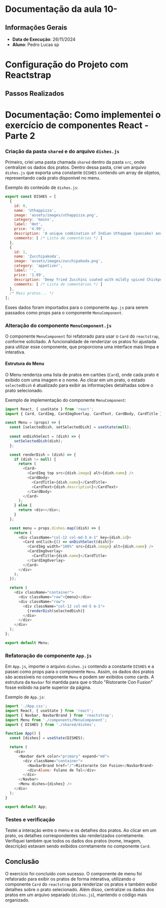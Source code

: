# Documentação da aula 10- 

## Informações Gerais
- **Data de Execução**: 26/11/2024
- **Aluno**: Pedro Lucas sp
# Configuração do Projeto com Reactstrap

## Passos Realizados

# Documentação: Como implementei o exercício de componentes React - Parte 2

### Criação da pasta `shared` e do arquivo `dishes.js`

Primeiro, criei uma pasta chamada `shared` dentro da pasta `src`, onde centralizei os dados dos pratos. Dentro dessa pasta, criei um arquivo `dishes.js` que exporta uma constante `DISHES` contendo um array de objetos, representando cada prato disponível no menu.

Exemplo do conteúdo de `dishes.js`:

```javascript
export const DISHES = [
  {
    id: 0,
    name: 'Uthappizza',
    image: 'assets/images/uthappizza.png',
    category: 'mains',
    label: 'Hot',
    price: '4.99',
    description: 'A unique combination of Indian Uthappam (pancake) and Italian pizza...',
    comments: [ /* Lista de comentários */ ]
  },
  {
    id: 1,
    name: 'Zucchipakoda',
    image: 'assets/images/zucchipakoda.png',
    category: 'appetizer',
    label: '',
    price: '1.99',
    description: 'Deep fried Zucchini coated with mildly spiced Chickpea flour batter...',
    comments: [ /* Lista de comentários */ ]
  },
  /* Mais pratos... */
];
```

Esses dados foram importados para o componente `App.js` para serem passados como props para o componente `MenuComponent`.

### Alteração do componente `MenuComponent.js`

O componente `MenuComponent` foi refatorado para usar o `Card` do `reactstrap`, conforme solicitado. A funcionalidade de renderizar os pratos foi ajustada para utilizar esse componente, que proporciona uma interface mais limpa e interativa.

#### Estrutura do Menu

O Menu renderiza uma lista de pratos em cartões (`Card`), onde cada prato é exibido com uma imagem e o nome. Ao clicar em um prato, o estado `selectedDish` é atualizado para exibir as informações detalhadas sobre o prato selecionado.

Exemplo de implementação do componente `MenuComponent`:

```javascript
import React, { useState } from 'react';
import { Card, CardImg, CardImgOverlay, CardText, CardBody, CardTitle } from 'reactstrap';

const Menu = (props) => {
  const [selectedDish, setSelectedDish] = useState(null);
  
  const onDishSelect = (dish) => {
    setSelectedDish(dish);
  };

  const renderDish = (dish) => {
    if (dish != null) {
      return (
        <Card>
          <CardImg top src={dish.image} alt={dish.name} />
          <CardBody>
            <CardTitle>{dish.name}</CardTitle>
            <CardText>{dish.description}</CardText>
          </CardBody>
        </Card>
      );
    } else {
      return <div></div>;
    }
  };

  const menu = props.dishes.map((dish) => {
    return (
      <div className="col-12 col-md-5 m-1" key={dish.id}>
        <Card onClick={() => onDishSelect(dish)}>
          <CardImg width="100%" src={dish.image} alt={dish.name} />
          <CardImgOverlay>
            <CardTitle>{dish.name}</CardTitle>
          </CardImgOverlay>
        </Card>
      </div>
    );
  });

  return (
    <div className="container">
      <div className="row">{menu}</div>
      <div className="row">
        <div className="col-12 col-md-5 m-1">
          {renderDish(selectedDish)}
        </div>
      </div>
    </div>
  );
};

export default Menu;
```

### Refatoração do componente `App.js`

Em `App.js`, importei o arquivo `dishes.js` contendo a constante `DISHES` e a passei como props para o componente `Menu`. Assim, os dados dos pratos são acessíveis no componente `Menu` e podem ser exibidos como cards. A estrutura da `Navbar` foi mantida para que o título "Ristorante Con Fusion" fosse exibido na parte superior da página.

Exemplo de `App.js`:

```javascript
import './App.css';
import React, { useState } from 'react';
import { Navbar, NavbarBrand } from 'reactstrap';
import Menu from './components/MenuComponent';
import { DISHES } from './shared/dishes';

function App() {
  const [dishes] = useState(DISHES);

  return (
    <div>
      <Navbar dark color="primary" expand="md">
        <div className="container">
          <NavbarBrand href="/">Ristorante Con Fusion</NavbarBrand>
          <div>Aluno: Fulano de Tal</div>
        </div>
      </Navbar>
      <Menu dishes={dishes} />
    </div>
  );
}

export default App;
```

### Testes e verificação

Testei a interação entre o menu e os detalhes dos pratos. Ao clicar em um prato, os detalhes correspondentes são renderizados corretamente. Verifiquei também que todos os dados dos pratos (nome, imagem, descrição) estavam sendo exibidos corretamente no componente `Card`.


## Conclusão

O exercício foi concluído com sucesso. O componente de menu foi refatorado para exibir os pratos de forma interativa, utilizando o componente `Card` do `reactstrap` para renderizar os pratos e também exibir detalhes sobre o prato selecionado. Além disso, centralizei os dados dos pratos em um arquivo separado (`dishes.js`), mantendo o código mais organizado.
```
